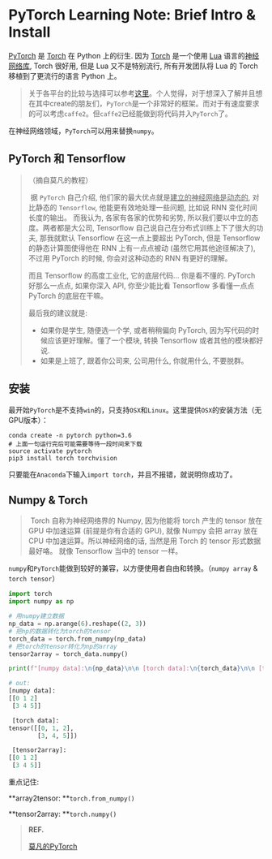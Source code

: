 # PyTorch Learning Note: Brief Intro & Install

[PyTorch](http://www.pytorchtutorial.com/goto/http://pytorch.org/) 是 [Torch](http://www.pytorchtutorial.com/goto/http://torch.ch/) 在 Python 上的衍生. 因为 [Torch](http://www.pytorchtutorial.com/goto/http://torch.ch/) 是一个使用 [Lua](http://www.pytorchtutorial.com/goto/https://www.lua.org/) 语言的<u>神经网络库</u>, Torch 很好用, 但是 Lua 又不是特别流行, 所有开发团队将 Lua 的 Torch 移植到了更流行的语言 Python 上。

> 关于各平台的比较与选择可以参考[这里](https://www.zhihu.com/question/59274399/answer/163537353)。个人觉得，对于想深入了解并且想在其中create的朋友们，`PyTorch`是一个非常好的框架。而对于有速度要求的可以考虑`caffe2`。但`caffe2`已经能做到将代码并入`PyTorch`了。

在神经网络领域，`PyTorch`可以用来替换`numpy`。



## PyTorch 和 Tensorflow 

> （摘自莫凡的教程）
>
> ​	据 `PyTorch` 自己介绍, 他们家的最大优点就是<u>建立的神经网络是动态的</u>, 对比静态的 `Tensorflow`, 他能更有效地处理一些问题, 比如说 RNN 变化时间长度的输出。 而我认为, 各家有各家的优势和劣势, 所以我们要以中立的态度。两者都是大公司, Tensorflow 自己说自己在分布式训练上下了很大的功夫, 那我就默认 Tensorflow 在这一点上要超出 PyTorch, 但是 Tensorflow 的静态计算图使得他在 RNN 上有一点点被动 (虽然它用其他途径解决了), 不过用 PyTorch 的时候, 你会对这种动态的 RNN 有更好的理解。
>
> 而且 Tensorflow 的高度工业化, 它的底层代码… 你是看不懂的. PyTorch 好那么一点点, 如果你深入 API, 你至少能比看 Tensorflow 多看懂一点点 PyTorch 的底层在干嘛。
>
> 最后我的建议就是:
>
> - 如果你是学生, 随便选一个学, 或者稍稍偏向 PyTorch, 因为写代码的时候应该更好理解。懂了一个模块, 转换 Tensorflow 或者其他的模块都好说.
> - 如果是上班了, 跟着你公司来, 公司用什么, 你就用什么, 不要脱群。



## 安装

最开始`PyTorch`是不支持`win`的，只支持`OSX`和`Linux`。这里提供`OSX`的安装方法（无GPU版本）：

```shell
conda create -n pytorch python=3.6
# 上面一句运行完后可能需要等待一段时间来下载
source activate pytorch
pip3 install torch torchvision
```

只要能在`Anaconda`下输入`import torch`，并且不报错，就说明你成功了。



## Numpy & Torch

> ​	Torch 自称为神经网络界的 Numpy, 因为他能将 torch 产生的 tensor 放在 GPU 中加速运算 (前提是你有合适的 GPU), 就像 Numpy 会把 array 放在 CPU 中加速运算。所以神经网络的话, 当然是用 Torch 的 tensor 形式数据最好咯。 就像 Tensorflow 当中的 tensor 一样。

`numpy`和`PyTorch`能做到较好的兼容，以方便使用者自由和转换。（`numpy array` & `torch tensor`）

```python
import torch
import numpy as np

# 用numpy建立数据
np_data = np.arange(6).reshape((2, 3))
# 把np的数据转化为torch的tensor
torch_data = torch.from_numpy(np_data)
# 把torch的tensor转化为np的array
tensor2array = torch_data.numpy()

print(f"[numpy data]:\n{np_data}\n\n [torch data]:\n{torch_data}\n\n [tensor2array]:\n{tensor2array}")
```

```python
# out:
[numpy data]:
[[0 1 2]
 [3 4 5]]

 [torch data]:
tensor([[0, 1, 2],
        [3, 4, 5]])

 [tensor2array]:
[[0 1 2]
 [3 4 5]]
```

重点记住:

**array2tensor:	**`torch.from_numpy()`

**tensor2array:	**`torch.numpy()`



> **REF.**
>
> [莫凡的PyTorch](https://morvanzhou.github.io/tutorials/machine-learning/torch/1-1-why/)
